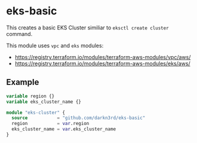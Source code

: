 # eks-basic
This creates a basic EKS Cluster similiar to `eksctl create cluster` command.  

This module uses `vpc` and `eks` modules:
* https://registry.terraform.io/modules/terraform-aws-modules/vpc/aws/
* https://registry.terraform.io/modules/terraform-aws-modules/eks/aws/

## Example

```terraform
variable region {}
variable eks_cluster_name {}

module "eks-cluster" {
  source           = "github.com/darkn3rd/eks-basic"
  region           = var.region
  eks_cluster_name = var.eks_cluster_name
}
```
